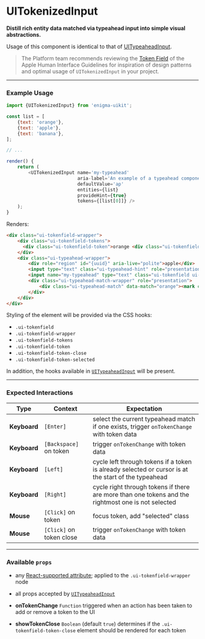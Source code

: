 # UITokenizedInput
__Distill rich entity data matched via typeahead input into simple visual abstractions.__

Usage of this component is identical to that of [UITypeaheadInput](../UITypeaheadInput).

> The Platform team recommends reviewing the [Token Field](https://developer.apple.com/library/mac/documentation/UserExperience/Conceptual/OSXHIGuidelines/ControlsText.html#//apple_ref/doc/uid/20000957-CH51-SW4) of the Apple Human Interface Guidelines for inspiration of design patterns and optimal usage of `UITokenizedInput` in your project.

---

### Example Usage

```js
import {UITokenizedInput} from 'enigma-uikit';

const list = [
    {text: 'orange'},
    {text: 'apple'},
    {text: 'banana'},
];

// ...

render() {
    return (
        <UITokenizedInput name='my-typeahead'
                          aria-label='An example of a typeahead component. Suggestions will be called out as matches are found. Press the right arrow to  accept a text suggestion or the up and down arrows to cycle through the list when available.'
                          defaultValue='ap'
                          entities={list}
                          provideHint={true}
                          tokens={[list[0]]} />
    );
}
```

Renders:

```html
<div class="ui-tokenfield-wrapper">
    <div class="ui-tokenfield-tokens">
      <div class="ui-tokenfield-token">orange <div class="ui-tokenfield-token-close"></div></div>
    </div>
    <div class="ui-typeahead-wrapper">
        <div role="region" id="{uuid}" aria-live="polite">apple</div>
        <input type="text" class="ui-typeahead-hint" role="presentation" tabindex='-1' disabled />
        <input name="my-typeahead" type="text" class="ui-tokenfield ui-typeahead" aria-label="An example of a typeahead component. Suggestions will be called out as matches are found. Press the right arrow to accept a text suggestion or the up and down arrows to cycle through the list when available." aria-controls="{uuid}" /> <!-- initializes to "or" -->
        <div class="ui-typeahead-match-wrapper" role="presentation">
            <div class="ui-typeahead-match" data-match="orange"><mark class="ui-typeahead-match-highlight">ap</mark>ple</div>
        </div>
    </div>
</div>
```

Styling of the element will be provided via the CSS hooks:

- `.ui-tokenfield`
- `.ui-tokenfield-wrapper`
- `.ui-tokenfield-tokens`
- `.ui-tokenfield-token`
- `.ui-tokenfield-token-close`
- `.ui-tokenfield-token-selected`

In addition, the hooks available in [`UITypeaheadInput`](../UITypeaheadInput) will be present.

---

### Expected Interactions

Type | Context | Expectation
---- | ------- | -----------
__Keyboard__ | `[Enter]` | select the current typeahead match if one exists, trigger `onTokenChange` with token data
__Keyboard__ | `[Backspace]` on token | trigger `onTokenChange` with token data
__Keyboard__ | `[Left]` | cycle left through tokens if a token is already selected or cursor is at the start of the typeahead
__Keyboard__ | `[Right]` | cycle right through tokens if there are more than one tokens and the rightmost one is not selected
__Mouse__ | `[Click]` on token | focus token, add "selected" class
__Mouse__ | `[Click]` on token close | trigger `onTokenChange` with token data

---

### Available `props`
- any [React-supported attribute](https://facebook.github.io/react/docs/tags-and-attributes.html#html-attributes); applied to the `.ui-tokenfield-wrapper` node

- all props accepted by [`UITypeaheadInput`](../UITypeaheadInput)

- __onTokenChange__ `Function`
  triggered when an action has been taken to add or remove a token to the UI

- __showTokenClose__ `Boolean`
  (default `true`) determines if the `.ui-tokenfield-token-close` element should be rendered for each token
